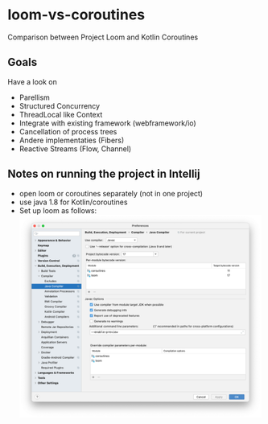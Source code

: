 # loom-vs-coroutines

Comparison between Project Loom and Kotlin Coroutines


## Goals

Have a look on 

- Parellism
- Structured Concurrency
- ThreadLocal like Context
- Integrate with existing framework (webframework/io)
- Cancellation of process trees
- Andere implementaties (Fibers)
- Reactive Streams (Flow, Channel)

## Notes on running the project in Intellij

* open loom or coroutines separately (not in one project)
* use java 1.8 for Kotlin/coroutines
* Set up loom as follows:
  ![screenshot intellj prefs](docs/screenshot-intellij-java-compiler-preferences.png)
